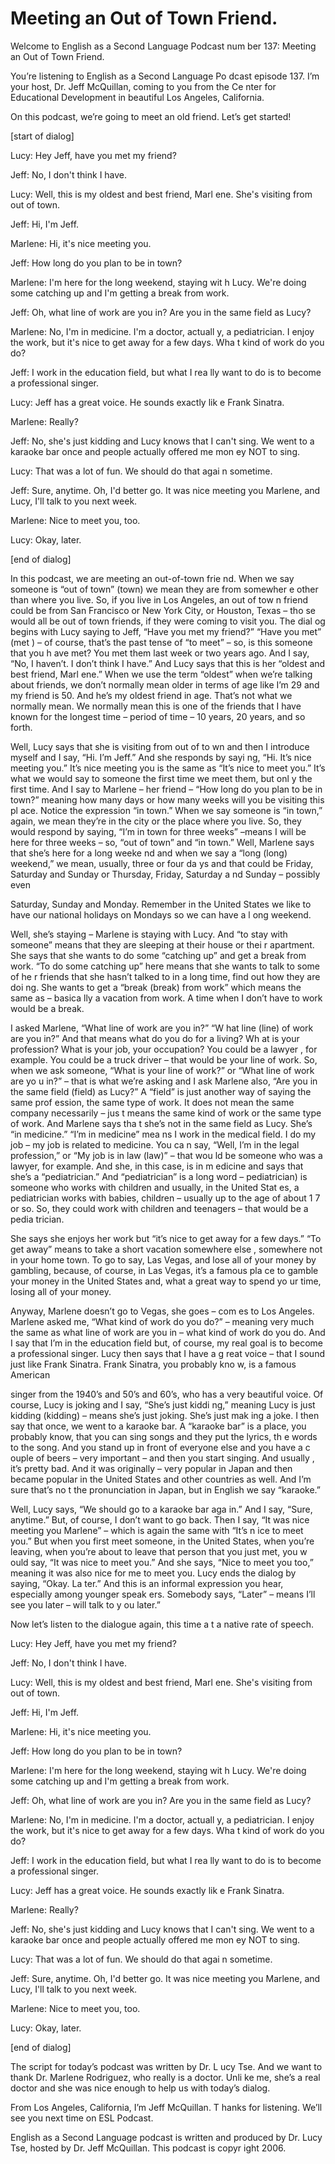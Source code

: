 # Meeting an Out of Town Friend.

Welcome to English as a Second Language Podcast num ber 137: Meeting an Out of Town Friend. 

You’re listening to English as a Second Language Po dcast episode 137. I’m your host, Dr. Jeff McQuillan, coming to you from the Ce nter for Educational Development in beautiful Los Angeles, California. 

On this podcast, we’re going to meet an old friend.  Let’s get started! 

[start of dialog] 

Lucy: Hey Jeff, have you met my friend?  

Jeff: No, I don't think I have.  

Lucy: Well, this is my oldest and best friend, Marl ene. She's visiting from out of town.  

Jeff: Hi, I'm Jeff. 

Marlene: Hi, it's nice meeting you. 

Jeff: How long do you plan to be in town? 

Marlene: I'm here for the long weekend, staying wit h Lucy. We're doing some catching up and I'm getting a break from work. 

Jeff: Oh, what line of work are you in? Are you in the same field as Lucy? 

Marlene: No, I'm in medicine. I'm a doctor, actuall y, a pediatrician. I enjoy the work, but it's nice to get away for a few days. Wha t kind of work do you do?  

Jeff: I work in the education field, but what I rea lly want to do is to become a professional singer.  

Lucy: Jeff has a great voice. He sounds exactly lik e Frank Sinatra.  

Marlene: Really? 

Jeff: No, she's just kidding and Lucy knows that I can't sing. We went to a karaoke bar once and people actually offered me mon ey NOT to sing. 

Lucy: That was a lot of fun. We should do that agai n sometime.  

Jeff: Sure, anytime. Oh, I'd better go. It was nice  meeting you Marlene, and Lucy, I'll talk to you next week. 

Marlene: Nice to meet you, too.  

Lucy: Okay, later. 

[end of dialog] 

In this podcast, we are meeting an out-of-town frie nd. When we say someone is “out of town” (town) we mean they are from somewher e other than where you live. So, if you live in Los Angeles, an out of tow n friend could be from San Francisco or New York City, or Houston, Texas – tho se would all be out of town friends, if they were coming to visit you. The dial og begins with Lucy saying to Jeff, “Have you met my friend?” “Have you met” (met ) – of course, that’s the past tense of “to meet” – so, is this someone that you h ave met? You met them last week or two years ago. And I say, “No, I haven’t. I  don’t think I have.” And Lucy says that this is her “oldest and best friend, Marl ene.” When we use the term “oldest” when we’re talking about friends, we don’t  normally mean older in terms of age like I’m 29 and my friend is 50. And he’s my  oldest friend in age. That’s not what we normally mean. We normally mean this is  one of the friends that I have known for the longest time – period of time – 10 years, 20 years, and so forth.  

Well, Lucy says that she is visiting from out of to wn and then I introduce myself and I say, “Hi. I’m Jeff.” And she responds by sayi ng, “Hi. It’s nice meeting you.” It’s nice meeting you is the same as “It’s nice to meet you.” It’s what we would say to someone the first time we meet them, but onl y the first time. And I say to Marlene – her friend – “How long do you plan to be in town?” meaning how many days or how many weeks will you be visiting this pl ace. Notice the expression “in town.” When we say someone is “in town,” again, we mean they’re in the city or the place where you live. So, they would respond by  saying, “I’m in town for three weeks” –means I will be here for three weeks – so, “out of town” and “in town.” Well, Marlene says that she’s here for a long weeke nd and when we say a “long (long) weekend,” we mean, usually, three or four da ys and that could be Friday, Saturday and Sunday or Thursday, Friday, Saturday a nd Sunday – possibly even  

Saturday, Sunday and Monday. Remember in the United  States we like to have our national holidays on Mondays so we can have a l ong weekend.  

Well, she’s staying – Marlene is staying with Lucy.  And “to stay with someone” means that they are sleeping at their house or thei r apartment. She says that she wants to do some “catching up” and get a break from  work. “To do some catching up” here means that she wants to talk to some of he r friends that she hasn’t talked to in a long time, find out how they are doi ng. She wants to get a “break (break) from work” which means the same as – basica lly a vacation from work. A time when I don’t have to work would be a break.  

I asked Marlene, “What line of work are you in?” “W hat line (line) of work are you in?” And that means what do you do for a living? Wh at is your profession? What is your job, your occupation? You could be a lawyer , for example. You could be a truck driver – that would be your line of work. So,  when we ask someone, “What is your line of work?” or “What line of work are yo u in?” – that is what we’re asking and I ask Marlene also, “Are you in the same  field (field) as Lucy?” A “field” is just another way of saying the same prof ession, the same type of work. It does not mean the same company necessarily – jus t means the same kind of work or the same type of work. And Marlene says tha t she’s not in the same field as Lucy. She’s “in medicine.” “I’m in medicine” mea ns I work in the medical field. I do my job – my job is related to medicine. You ca n say, “Well, I’m in the legal profession,” or “My job is in law (law)” – that wou ld be someone who was a lawyer, for example. And she, in this case, is in m edicine and says that she’s a “pediatrician.” And “pediatrician” is a long word –  pediatrician) is someone who works with children and usually, in the United Stat es, a pediatrician works with babies, children – usually up to the age of about 1 7 or so. So, they could work with children and teenagers – that would be a pedia trician. 

She says she enjoys her work but “it’s nice to get away for a few days.” “To get away” means to take a short vacation somewhere else , somewhere not in your home town. To go to say, Las Vegas, and lose all of  your money by gambling, because, of course, in Las Vegas, it’s a famous pla ce to gamble your money in the United States and, what a great way to spend yo ur time, losing all of your money. 

Anyway, Marlene doesn’t go to Vegas, she goes – com es to Los Angeles. Marlene asked me, “What kind of work do you do?” – meaning very much the same as what line of work are you in – what kind of  work do you do. And I say that I’m in the education field but, of course, my real goal is to become a professional singer. Lucy then says that I have a g reat voice – that I sound just like Frank Sinatra. Frank Sinatra, you probably kno w, is a famous American  

singer from the 1940’s and 50’s and 60’s, who has a  very beautiful voice. Of course, Lucy is joking and I say, “She’s just kiddi ng,” meaning Lucy is just kidding (kidding) – means she’s just joking. She’s just mak ing a joke. I then say that once, we went to a karaoke bar. A “karaoke bar” is a place, you probably know, that you can sing songs and they put the lyrics, th e words to the song. And you stand up in front of everyone else and you have a c ouple of beers – very important – and then you start singing. And usually , it’s pretty bad. And it was originally – very popular in Japan and then became popular in the United States and other countries as well. And I’m sure that’s no t the pronunciation in Japan, but in English we say “karaoke.”  

Well, Lucy says, “We should go to a karaoke bar aga in.” And I say, “Sure, anytime.” But, of course, I don’t want to go back. Then I say, “It was nice meeting you Marlene” – which is again the same with “It’s n ice to meet you.” But when you first meet someone, in the United States, when you’re leaving, when you’re about to leave that person that you just met, you w ould say, “It was nice to meet you.” And she says, “Nice to meet you too,” meaning  it was also nice for me to meet you. Lucy ends the dialog by saying, “Okay. La ter.” And this is an informal expression you hear, especially among younger speak ers. Somebody says, “Later” – means I’ll see you later – will talk to y ou later.”  

Now let’s listen to the dialogue again, this time a t a native rate of speech. 

Lucy: Hey Jeff, have you met my friend?  

Jeff: No, I don't think I have.  

Lucy: Well, this is my oldest and best friend, Marl ene. She's visiting from out of town.  

Jeff: Hi, I'm Jeff. 

Marlene: Hi, it's nice meeting you. 

Jeff: How long do you plan to be in town? 

Marlene: I'm here for the long weekend, staying wit h Lucy. We're doing some catching up and I'm getting a break from work. 

Jeff: Oh, what line of work are you in? Are you in the same field as Lucy? 

Marlene: No, I'm in medicine. I'm a doctor, actuall y, a pediatrician. I enjoy the work, but it's nice to get away for a few days. Wha t kind of work do you do?  

Jeff: I work in the education field, but what I rea lly want to do is to become a professional singer.  

Lucy: Jeff has a great voice. He sounds exactly lik e Frank Sinatra.  

Marlene: Really? 

Jeff: No, she's just kidding and Lucy knows that I can't sing. We went to a karaoke bar once and people actually offered me mon ey NOT to sing. 

Lucy: That was a lot of fun. We should do that agai n sometime.  

Jeff: Sure, anytime. Oh, I'd better go. It was nice  meeting you Marlene, and Lucy, I'll talk to you next week. 

Marlene: Nice to meet you, too.  

Lucy: Okay, later. 

[end of dialog] 

The script for today’s podcast was written by Dr. L ucy Tse. And we want to thank Dr. Marlene Rodriguez, who really is a doctor. Unli ke me, she’s a real doctor and she was nice enough to help us with today’s dialog.   

From Los Angeles, California, I’m Jeff McQuillan. T hanks for listening. We’ll see you next time on ESL Podcast. 

English as a Second Language podcast is written and  produced by Dr. Lucy Tse, hosted by Dr. Jeff McQuillan. This podcast is copyr ight 2006.

